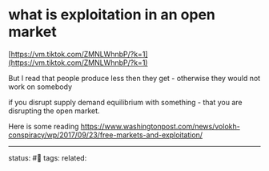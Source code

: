 # what is exploitation in an open market
[https://vm.tiktok.com/ZMNLWhnbP/?k=1](https://vm.tiktok.com/ZMNLWhnbP/?k=1)  
  
But I read that people produce less then they get - otherwise they would not work on somebody

if you disrupt supply demand equilibrium with something - that you are disrupting the open market.

Here is some reading 
https://www.washingtonpost.com/news/volokh-conspiracy/wp/2017/09/23/free-markets-and-exploitation/


---
status: #🌱
tags: 
related: 
